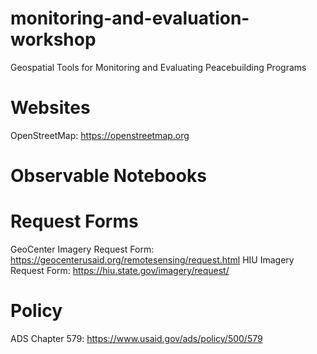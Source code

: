 # monitoring-and-evaluation-workshop
Geospatial Tools for Monitoring and Evaluating Peacebuilding Programs

# Websites
OpenStreetMap: https://openstreetmap.org

# Observable Notebooks

# Request Forms
GeoCenter Imagery Request Form: https://geocenterusaid.org/remotesensing/request.html
HIU Imagery Request Form: https://hiu.state.gov/imagery/request/

# Policy
ADS Chapter 579: https://www.usaid.gov/ads/policy/500/579
